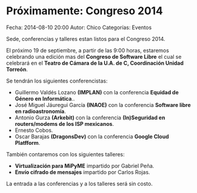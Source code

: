 Próximamente: Congreso 2014
==================================

Fecha: 2014-08-10 20:00
Autor:  Chico
Categorías: Eventos

Sede, conferencias y talleres estan listos para el Congreso 2014.

<!-- break -->

El próximo 19 de septiembre, a partir de las 9:00 horas, estaremos celebrando una edición mas del **Congreso de Software Libre** el cual se celebrará en el **Teatro de Cámara de la U.A. de C, Coordinación Unidad Torreón**.

Se tendrán los siguientes conferencistas:

* Guillermo Valdés Lozano **(IMPLAN)** con la conferencia **Equidad de Género en Informática**..
* José Miguel Jáuregui García **(INAOE)** con la conferencia **Software libre en radioastronomía**.
* Antonio Gurza **(Arkebit)** con la conferencia **(In)Seguridad en routers/modems de los ISP mexicanos**.
* Ernesto Cobos.
* Oscar Barajas **(DragonsDev)** con la conferencia **Google Cloud Platfform**.

También contaremos con los siguientes talleres:

* **Virtualización para MiPyME** impartido por Gabriel Peña.
* **Envío cifrado de mensajes** impartido por Carlos Rojas.

La entrada a las conferencias y a los talleres será sin costo.
